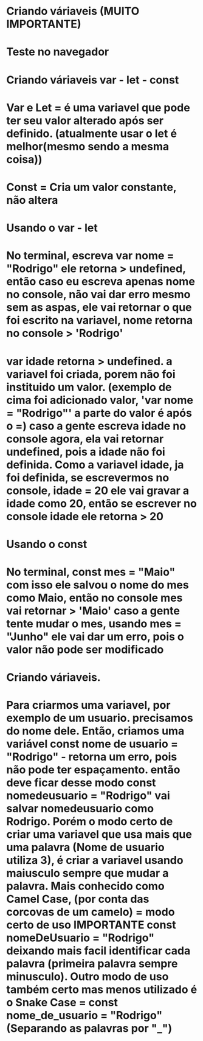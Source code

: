 # Criando váriaveis (MUITO **IMPORTANTE**)

# Teste no navegador

# Criando váriaveis var - let - const

# Var e Let = é uma variavel que pode ter seu valor alterado após ser definido. (atualmente usar o let é melhor(mesmo sendo a mesma coisa))

# Const = Cria um valor constante, não altera

# Usando o var - let

# No terminal, escreva var nome = "Rodrigo" ele retorna > undefined, então caso eu escreva apenas nome no console, não vai dar erro mesmo sem as aspas, ele vai retornar o que foi escrito na variavel, nome retorna no console > 'Rodrigo'

# var idade retorna > undefined. a variavel foi criada, porem não foi instituido um valor. (exemplo de cima foi adicionado valor, 'var nome = "Rodrigo"' a parte do valor é após o =) caso a gente escreva idade no console agora, ela vai retornar undefined, pois a idade não foi definida. Como a variavel idade, ja foi definida, se escrevermos no console, idade = 20 ele vai gravar a idade como 20, então se escrever no console idade ele retorna > 20 

# Usando o const

# No terminal, const mes = "Maio" com isso ele salvou o nome do mes como Maio, então no console mes vai retornar > 'Maio' caso a gente tente mudar o mes, usando mes = "Junho" ele vai dar um erro, pois o valor não pode ser modificado

# Criando váriaveis. 

# Para criarmos uma variavel, por exemplo de um usuario. precisamos do nome dele. Então, criamos uma variável const nome de usuario = "Rodrigo" - retorna um erro, pois não pode ter espaçamento. então deve ficar desse modo const nomedeusuario = "Rodrigo" vai salvar nomedeusuario como Rodrigo. Porém o modo certo de criar uma variavel que usa mais que uma palavra (Nome de usuario utiliza 3), é criar a variavel usando maiusculo sempre que mudar a palavra. Mais conhecido como Camel Case, (por conta das corcovas de um camelo) = modo certo de uso **IMPORTANTE** const nomeDeUsuario = "Rodrigo" deixando mais facil identificar cada palavra (primeira palavra sempre minusculo). Outro modo de uso também certo mas menos utilizado é o Snake Case = const nome_de_usuario = "Rodrigo" (Separando as palavras por "_")